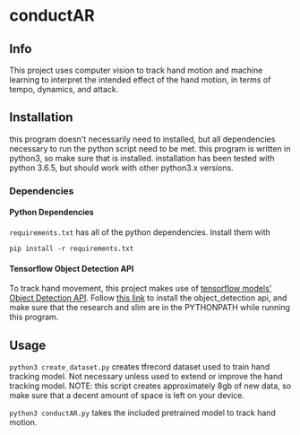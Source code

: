 # conductAR

## Info

This project uses computer vision to track hand motion and machine learning to interpret the intended effect of the hand motion, in terms of tempo, dynamics, and attack.

## Installation

this program doesn't necessarily need to installed, but all dependencies necessary to run the python script need to be met.
this program is written in python3, so make sure that is installed. installation has been tested with python 3.6.5, but should work with other python3.x versions.

### Dependencies

#### Python Dependencies
`requirements.txt` has all of the python dependencies. Install them with
```
pip install -r requirements.txt
```
#### Tensorflow Object Detection API
To track hand movement, this project makes use of [tensorflow models'](https://github.com/tensorflow/models) [Object Detection API](https://github.com/tensorflow/models/tree/master/research/object_detection). Follow [this link](https://github.com/tensorflow/models/blob/master/research/object_detection/g3doc/installation.md) to install the object_detection api, and make sure that the research and slim are in the PYTHONPATH while running this program.

## Usage
`python3 create_dataset.py` creates tfrecord dataset used to train hand tracking model. Not necessary unless used to extend or improve the hand tracking model. NOTE: this script creates approximately 8gb of new data, so make sure that a decent amount of space is left on your device.

`python3 conductAR.py` takes the included pretrained model to track hand motion.
